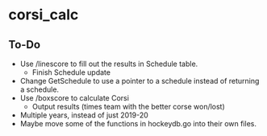 # corsi_calc

## To-Do
- Use /linescore to fill out the results in Schedule table.
    - Finish Schedule update
- Change GetSchedule to use a pointer to a schedule instead of returning a schedule.
- Use /boxscore to calculate Corsi
    - Output results (times team with the better corse won/lost)
- Multiple years, instead of just 2019-20
- Maybe move some of the functions in hockeydb.go into their own files.